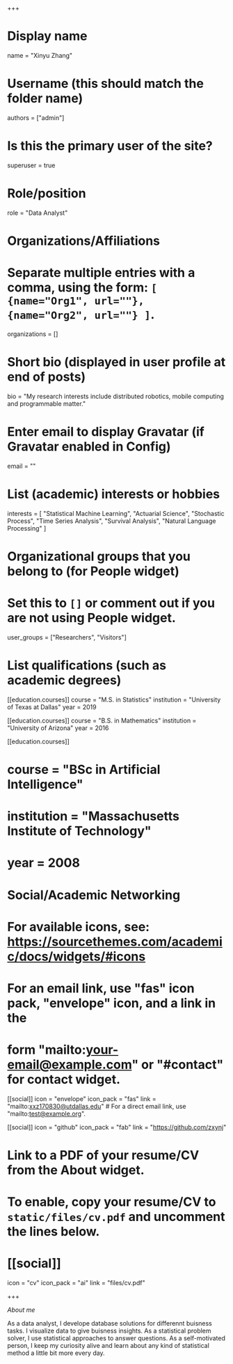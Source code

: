 +++
# Display name
name = "Xinyu Zhang"

# Username (this should match the folder name)
authors = ["admin"]

# Is this the primary user of the site?
superuser = true

# Role/position
role = "Data Analyst"

# Organizations/Affiliations
#   Separate multiple entries with a comma, using the form: `[ {name="Org1", url=""}, {name="Org2", url=""} ]`.
organizations = []

# Short bio (displayed in user profile at end of posts)
bio = "My research interests include distributed robotics, mobile computing and programmable matter."

# Enter email to display Gravatar (if Gravatar enabled in Config)
email = ""

# List (academic) interests or hobbies
interests = [
  "Statistical Machine Learning",
  "Actuarial Science",
  "Stochastic Process",
  "Time Series Analysis",
  "Survival Analysis",
  "Natural Language Processing"
]

# Organizational groups that you belong to (for People widget)
#   Set this to `[]` or comment out if you are not using People widget.
user_groups = ["Researchers", "Visitors"]

# List qualifications (such as academic degrees)
[[education.courses]]
  course = "M.S. in Statistics"
  institution = "University of Texas at Dallas"
  year = 2019

[[education.courses]]
  course = "B.S. in Mathematics"
  institution = "University of Arizona"
  year = 2016

[[education.courses]]
#  course = "BSc in Artificial Intelligence"
#  institution = "Massachusetts Institute of Technology"
#  year = 2008

# Social/Academic Networking
# For available icons, see: https://sourcethemes.com/academic/docs/widgets/#icons
#   For an email link, use "fas" icon pack, "envelope" icon, and a link in the
#   form "mailto:your-email@example.com" or "#contact" for contact widget.

[[social]]
  icon = "envelope"
  icon_pack = "fas"
  link = "mailto:xxz170830@utdallas.edu"  # For a direct email link, use "mailto:test@example.org".

[[social]]
  icon = "github"
  icon_pack = "fab"
  link = "https://github.com/zxynj"

# Link to a PDF of your resume/CV from the About widget.
# To enable, copy your resume/CV to `static/files/cv.pdf` and uncomment the lines below.
# [[social]]
   icon = "cv"
   icon_pack = "ai"
   link = "files/cv.pdf"

+++

*About me*

As a data analyst, I develope database solutions for differennt buisness tasks. I visualize data to give buisness insights. As a statistical problem solver, I use statistical approaches to answer questions. As a self-motivated person, I keep my curiosity alive and learn about any kind of statistical method a little bit more every day.
